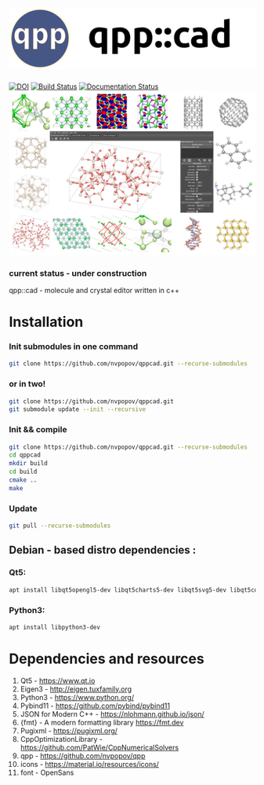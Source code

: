 # ![](/data/images/icon_big.png)
[![DOI](https://zenodo.org/badge/DOI/10.5281/zenodo.3257167.svg)](https://doi.org/10.5281/zenodo.3257167)
[![Build Status](https://travis-ci.org/nvpopov/qppcad.svg?branch=master)](https://travis-ci.org/nvpopov/qppcad)
[![Documentation Status](https://readthedocs.org/projects/qppcad-doc/badge/?version=latest)](https://qppcad-doc.readthedocs.io/en/latest/?badge=latest)
![qppcad_collage](/docs/images/qppcad_coolage.jpg)
### current status - under construction
qpp::cad - molecule and crystal editor written in c++

# Installation

### Init submodules in one command
```bash
git clone https://github.com/nvpopov/qppcad.git --recurse-submodules
```

### or in two!
```bash
git clone https://github.com/nvpopov/qppcad.git
git submodule update --init --recursive
```

### Init && compile
```bash
git clone https://github.com/nvpopov/qppcad.git --recurse-submodules
cd qppcad
mkdir build
cd build
cmake ..
make
```

### Update
```bash
git pull --recurse-submodules
```

## Debian - based distro dependencies :
### Qt5:
```bash
apt install libqt5opengl5-dev libqt5charts5-dev libqt5svg5-dev libqt5core5a libqt5widgets5 libqt5gui5
```
### Python3:
```bash
apt install libpython3-dev
```
# Dependencies and resources
1. Qt5 - https://www.qt.io
2. Eigen3 - http://eigen.tuxfamily.org
3. Python3 - https://www.python.org/
4. Pybind11 - https://github.com/pybind/pybind11
5. JSON for Modern C++ - https://nlohmann.github.io/json/
6. {fmt} -  A modern formatting library https://fmt.dev
7. Pugixml - https://pugixml.org/
8. CppOptimizationLibrary - https://github.com/PatWie/CppNumericalSolvers
9. qpp - https://github.com/nvpopov/qpp
10. icons - https://material.io/resources/icons/
11. font - OpenSans